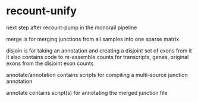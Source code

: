 # recount-unify
next step after recount-pump in the monorail pipeline

merge is for merging junctions from all samples into one sparse matrix

disjoin is for taking an annotation and creating a disjoint set of exons from it
it also contains code to re-assemble counts for transcripts, genes, original exons from the disjoint exon counts

annotate/annotation contains scripts for compiling a multi-source junction annotation

annotate contains script(s) for annotating the merged junction file
